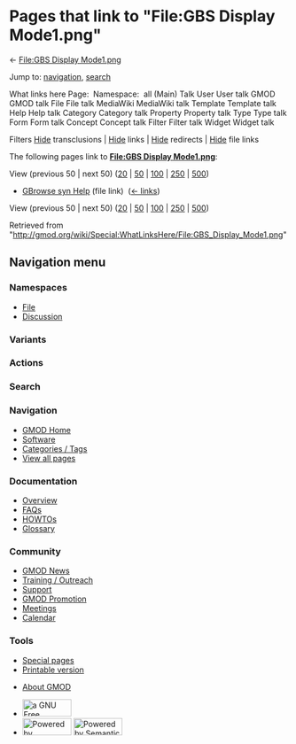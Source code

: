 <div id="mw-page-base" class="noprint">

</div>

<div id="mw-head-base" class="noprint">

</div>

<div id="content" class="mw-body" role="main">

<span id="top"></span>

<div id="mw-js-message" style="display:none;">

</div>



# <span dir="auto">Pages that link to "File:GBS Display Mode1.png"</span>

<div id="bodyContent">

<div id="contentSub">

← [File:GBS Display
Mode1.png](/wiki/File:GBS_Display_Mode1.png "File:GBS Display Mode1.png")

</div>

<div id="jump-to-nav" class="mw-jump">

Jump to: [navigation](#mw-navigation), [search](#p-search)

</div>

<div id="mw-content-text">

What links here Page:  Namespace:  all (Main) Talk User User talk GMOD
GMOD talk File File talk MediaWiki MediaWiki talk Template Template talk
Help Help talk Category Category talk Property Property talk Type Type
talk Form Form talk Concept Concept talk Filter Filter talk Widget
Widget talk

Filters
[Hide](/mediawiki/index.php?title=Special:WhatLinksHere/File:GBS_Display_Mode1.png&hidetrans=1 "Special:WhatLinksHere/File:GBS Display Mode1.png")
transclusions \|
[Hide](/mediawiki/index.php?title=Special:WhatLinksHere/File:GBS_Display_Mode1.png&hidelinks=1 "Special:WhatLinksHere/File:GBS Display Mode1.png")
links \|
[Hide](/mediawiki/index.php?title=Special:WhatLinksHere/File:GBS_Display_Mode1.png&hideredirs=1 "Special:WhatLinksHere/File:GBS Display Mode1.png")
redirects \|
[Hide](/mediawiki/index.php?title=Special:WhatLinksHere/File:GBS_Display_Mode1.png&hideimages=1 "Special:WhatLinksHere/File:GBS Display Mode1.png")
file links

The following pages link to **[File:GBS Display
Mode1.png](/wiki/File:GBS_Display_Mode1.png "File:GBS Display Mode1.png")**:

View (previous 50 \| next 50)
([20](/mediawiki/index.php?title=Special:WhatLinksHere/File:GBS_Display_Mode1.png&limit=20 "Special:WhatLinksHere/File:GBS Display Mode1.png")
\|
[50](/mediawiki/index.php?title=Special:WhatLinksHere/File:GBS_Display_Mode1.png&limit=50 "Special:WhatLinksHere/File:GBS Display Mode1.png")
\|
[100](/mediawiki/index.php?title=Special:WhatLinksHere/File:GBS_Display_Mode1.png&limit=100 "Special:WhatLinksHere/File:GBS Display Mode1.png")
\|
[250](/mediawiki/index.php?title=Special:WhatLinksHere/File:GBS_Display_Mode1.png&limit=250 "Special:WhatLinksHere/File:GBS Display Mode1.png")
\|
[500](/mediawiki/index.php?title=Special:WhatLinksHere/File:GBS_Display_Mode1.png&limit=500 "Special:WhatLinksHere/File:GBS Display Mode1.png"))

- [GBrowse syn Help](/wiki/GBrowse_syn_Help "GBrowse syn Help") (file
  link) ‎ <span class="mw-whatlinkshere-tools">([←
  links](/mediawiki/index.php?title=Special:WhatLinksHere&target=GBrowse+syn+Help "Special:WhatLinksHere"))</span>

View (previous 50 \| next 50)
([20](/mediawiki/index.php?title=Special:WhatLinksHere/File:GBS_Display_Mode1.png&limit=20 "Special:WhatLinksHere/File:GBS Display Mode1.png")
\|
[50](/mediawiki/index.php?title=Special:WhatLinksHere/File:GBS_Display_Mode1.png&limit=50 "Special:WhatLinksHere/File:GBS Display Mode1.png")
\|
[100](/mediawiki/index.php?title=Special:WhatLinksHere/File:GBS_Display_Mode1.png&limit=100 "Special:WhatLinksHere/File:GBS Display Mode1.png")
\|
[250](/mediawiki/index.php?title=Special:WhatLinksHere/File:GBS_Display_Mode1.png&limit=250 "Special:WhatLinksHere/File:GBS Display Mode1.png")
\|
[500](/mediawiki/index.php?title=Special:WhatLinksHere/File:GBS_Display_Mode1.png&limit=500 "Special:WhatLinksHere/File:GBS Display Mode1.png"))

</div>

<div class="printfooter">

Retrieved from
"<http://gmod.org/wiki/Special:WhatLinksHere/File:GBS_Display_Mode1.png>"

</div>

<div id="catlinks" class="catlinks catlinks-allhidden">

</div>

<div class="visualClear">

</div>

</div>

</div>

<div id="mw-navigation">

## Navigation menu

<div id="mw-head">



<div id="left-navigation">

<div id="p-namespaces" class="vectorTabs" role="navigation"
aria-labelledby="p-namespaces-label">

### Namespaces

- <span id="ca-nstab-image"><a href="/wiki/File:GBS_Display_Mode1.png" accesskey="c"
  title="View the file page [c]">File</a></span>
- <span id="ca-talk"><a
  href="/mediawiki/index.php?title=File_talk:GBS_Display_Mode1.png&amp;action=edit&amp;redlink=1"
  accesskey="t"
  title="Discussion about the content page [t]">Discussion</a></span>

</div>

<div id="p-variants" class="vectorMenu emptyPortlet" role="navigation"
aria-labelledby="p-variants-label">

### 

### Variants[](#)

<div class="menu">

</div>

</div>

</div>

<div id="right-navigation">



<div id="p-cactions" class="vectorMenu emptyPortlet" role="navigation"
aria-labelledby="p-cactions-label">

### Actions[](#)

<div class="menu">

</div>

</div>

<div id="p-search" role="search">

### Search

<div id="simpleSearch">

</div>

</div>

</div>

</div>

<div id="mw-panel">

<div id="p-logo" role="banner">

<a href="/wiki/Main_Page"
style="background-image: url(http://gmod.org/images/GMOD-cogs.png);"
title="Visit the main page"></a>

</div>

<div id="p-Navigation" class="portal" role="navigation"
aria-labelledby="p-Navigation-label">

### Navigation

<div class="body">

- <span id="n-GMOD-Home">[GMOD Home](/wiki/Main_Page)</span>
- <span id="n-Software">[Software](/wiki/GMOD_Components)</span>
- <span id="n-Categories-.2F-Tags">[Categories /
  Tags](/wiki/Categories)</span>
- <span id="n-View-all-pages">[View all
  pages](/wiki/Special:AllPages)</span>

</div>

</div>

<div id="p-Documentation" class="portal" role="navigation"
aria-labelledby="p-Documentation-label">

### Documentation

<div class="body">

- <span id="n-Overview">[Overview](/wiki/Overview)</span>
- <span id="n-FAQs">[FAQs](/wiki/Category:FAQ)</span>
- <span id="n-HOWTOs">[HOWTOs](/wiki/Category:HOWTO)</span>
- <span id="n-Glossary">[Glossary](/wiki/Glossary)</span>

</div>

</div>

<div id="p-Community" class="portal" role="navigation"
aria-labelledby="p-Community-label">

### Community

<div class="body">

- <span id="n-GMOD-News">[GMOD News](/wiki/GMOD_News)</span>
- <span id="n-Training-.2F-Outreach">[Training /
  Outreach](/wiki/Training_and_Outreach)</span>
- <span id="n-Support">[Support](/wiki/Support)</span>
- <span id="n-GMOD-Promotion">[GMOD
  Promotion](/wiki/GMOD_Promotion)</span>
- <span id="n-Meetings">[Meetings](/wiki/Meetings)</span>
- <span id="n-Calendar">[Calendar](/wiki/Calendar)</span>

</div>

</div>

<div id="p-tb" class="portal" role="navigation"
aria-labelledby="p-tb-label">

### Tools

<div class="body">

- <span id="t-specialpages"><a href="/wiki/Special:SpecialPages" accesskey="q"
  title="A list of all special pages [q]">Special pages</a></span>
- <span id="t-print"><a
  href="/mediawiki/index.php?title=Special:WhatLinksHere/File:GBS_Display_Mode1.png&amp;printable=yes"
  rel="alternate" accesskey="p"
  title="Printable version of this page [p]">Printable version</a></span>

</div>

</div>

</div>

</div>

<div id="footer" role="contentinfo">

- <span id="footer-places-about">[About
  GMOD](/wiki/GMOD:About "GMOD:About")</span>

<!-- -->

- <span id="footer-copyrightico">[<img src="http://www.gnu.org/graphics/gfdl-logo-small.png" width="88"
  height="31" alt="a GNU Free Documentation License" />](http://www.gnu.org/licenses/fdl-1.3.html)</span>
- <span id="footer-poweredbyico">[<img src="/mediawiki/skins/common/images/poweredby_mediawiki_88x31.png"
  width="88" height="31" alt="Powered by MediaWiki" />](//www.mediawiki.org/)
  [<img
  src="/mediawiki/extensions/SemanticMediaWiki/includes/../resources/images/smw_button.png"
  width="88" height="31" alt="Powered by Semantic MediaWiki" />](https://www.semantic-mediawiki.org/wiki/Semantic_MediaWiki)</span>

<div style="clear:both">

</div>

</div>
